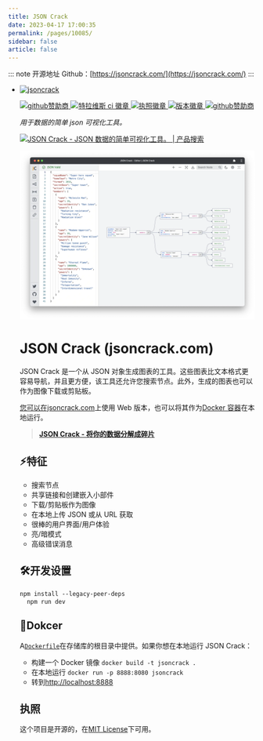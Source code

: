 ```yaml
---
title: JSON Crack
date: 2023-04-17 17:00:35
permalink: /pages/10085/
sidebar: false
article: false
---
```

::: note 开源地址
Github：[https://jsoncrack.com/](https://jsoncrack.com/)
:::

- [![jsoncrack](https://user-images.githubusercontent.com/47941171/187418000-8edea92b-b3ac-4b07-9c4c-e42f6763817d.png)](https://jsoncrack.com/)

  [![github赞助商](https://camo.githubusercontent.com/63c499c8ea66b5c56c67eb7063ecb11b913a0cc31e24fb39d7e257046d343501/68747470733a2f2f646362616467652e76657263656c2e6170702f6170692f7365727665722f795679547443527565713f7374796c653d666c61742d737175617265) ](https://discord.gg/yVyTtCRueq)[![特拉维斯 ci 徽章](https://camo.githubusercontent.com/cdda71771ffe43d6033a8448d841ceb928eb4214f804eef49b827fde9f747016/68747470733a2f2f696d672e736869656c64732e696f2f7472617669732f636f6d2f41796b757453617261632f6a736f6e637261636b2e636f6d2f6d61696e3f7374796c653d666c61742d737175617265) ](https://app.travis-ci.com/github/AykutSarac/jsoncrack.com)[![执照徽章](https://camo.githubusercontent.com/67931491e81ff756b878b39c4f98c746f021bc76a2b2bef27b8fceb932669979/68747470733a2f2f696d672e736869656c64732e696f2f6769746875622f6c6963656e73652f41796b757453617261632f6a736f6e637261636b2e636f6d3f7374796c653d666c61742d737175617265) ](https://github.com/AykutSarac/jsoncrack.com/blob/main/LICENSE)[![版本徽章](https://camo.githubusercontent.com/c4ecccb824a27745dafec1cd3434eefd745478d25feccb328c917c4d1229ea7e/68747470733a2f2f696d672e736869656c64732e696f2f6769746875622f7061636b6167652d6a736f6e2f762f41796b757453617261632f6a736f6e637261636b2e636f6d3f636f6c6f723d627269676874677265656e267374796c653d666c61742d737175617265) ](https://github.com/AykutSarac/jsoncrack.com/releases)[![github赞助商](https://camo.githubusercontent.com/7a45220fcb868e8347fc24c29f42ee3d898438cd4102cddc95f2b143c0881023/68747470733a2f2f696d672e736869656c64732e696f2f6769746875622f73706f6e736f72732f41796b757453617261633f7374796c653d666c61742d737175617265)](https://github.com/sponsors/AykutSarac)

  *用于数据的简单 json 可视化工具。*

  [![JSON Crack - JSON 数据的简单可视化工具。 |  产品搜索](https://camo.githubusercontent.com/cd05f9cb62e73fbfed74edd6fa94bdf711eed496ec50e826b6aaaaa702025239/68747470733a2f2f6170692e70726f6475637468756e742e636f6d2f776964676574732f656d6265642d696d6167652f76312f66656174757265642e7376673f706f73745f69643d333332323831267468656d653d6c69676874)](https://www.producthunt.com/posts/json-crack?utm_source=badge-featured&utm_medium=badge&utm_souce=badge-json-crack)

  [![预览 1](https://github.com/AykutSarac/jsoncrack.com/raw/main/public/jsoncrack-screenshot.webp)](https://github.com/AykutSarac/jsoncrack.com/blob/main/public/jsoncrack-screenshot.webp)

  # JSON Crack (jsoncrack.com)

  JSON Crack 是一个从 JSON 对象生成图表的工具。这些图表比文本格式更容易导航，并且更方便，该工具还允许您搜索节点。此外，生成的图表也可以作为图像下载或剪贴板。

  [您可以在jsoncrack.com](https://jsoncrack.com/)上使用 Web 版本，也可以将其作为[Docker 容器](https://github.com/AykutSarac/jsoncrack.com#-docker)在本地运行。

  > **[JSON Crack - 将你的数据分解成碎片](https://jsoncrack.com/)**

  ## ⚡️特征

  - 搜索节点
  - 共享链接和创建嵌入小部件
  - 下载/剪贴板作为图像
  - 在本地上传 JSON 或从 URL 获取
  - 很棒的用户界面/用户体验
  - 亮/暗模式
  - 高级错误消息

  ## 🛠开发设置

  ```
  npm install --legacy-peer-deps
    npm run dev
  ```

  ## 🐳Dokcer

  A[`Dockerfile`](https://github.com/AykutSarac/jsoncrack.com/blob/main/Dockerfile)在存储库的根目录中提供。如果你想在本地运行 JSON Crack：

  - 构建一个 Docker 镜像 `docker build -t jsoncrack .`
  - 在本地运行 `docker run -p 8888:8080 jsoncrack`
  - 转到[http://localhost:8888](http://localhost:8888/)

  ## 执照

  这个项目是开源的，在[MIT License](https://github.com/AykutSarac/jsoncrack.com/blob/main/LICENSE)下可用。

